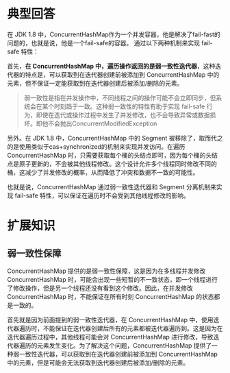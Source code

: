 # 典型回答


在 JDK 1.8 中，ConcurrentHashMap作为一个并发容器，他是解决了fail-fast的问题的，也就是说，他是一个fail-safe的容器。 通过以下两种机制来实现 fail-safe 特性：



首先，**在 ConcurrentHashMap 中，遍历操作返回的是弱一致性迭代器**，这种迭代器的特点是，可以获取到在迭代器创建前被添加到 ConcurrentHashMap 中的元素，但不保证一定能获取到在迭代器创建后被添加/删除的元素。



> 弱一致性是指在并发操作中，不同线程之间的操作可能不会立即同步，但系统会在某个时刻趋于一致。这种弱一致性的特性有助于实现 fail-safe 行为，即使在迭代或操作过程中发生了并发修改，也不会导致异常或数据损坏。即他不会抛出ConcurrentModifiedException
>



另外。在 JDK 1.8 中，ConcurrentHashMap 中的 Segment 被移除了，取而代之的是使用类似于cas+synchronized的机制来实现并发访问。在遍历 ConcurrentHashMap 时，只需要获取每个桶的头结点即可，因为每个桶的头结点是原子更新的，不会被其他线程修改。这个设计允许多个线程同时修改不同的桶，这减少了并发修改的概率，从而降低了冲突和数据不一致的可能性。



也就是说，ConcurrentHashMap 通过弱一致性迭代器和 Segment 分离机制来实现 fail-safe 特性，可以保证在遍历时不会受到其他线程修改的影响。



# 扩展知识


## <font style="color:rgb(38, 38, 38);">弱一致性保障</font>


ConcurrentHashMap 提供的是弱一致性保障，这是因为在多线程并发修改 ConcurrentHashMap 时，可能会出现一些短暂的不一致状态，即一个线程进行了修改操作，但是另一个线程还没有看到这个修改。因此，在并发修改 ConcurrentHashMap 时，不能保证在所有时刻 ConcurrentHashMap 的状态都是一致的。



首先就是因为前面提到的弱一致性迭代器，在 ConcurrentHashMap 中，使用迭代器遍历时，不能保证在迭代器创建后所有的元素都被迭代器遍历到。这是因为在迭代器遍历过程中，其他线程可能会对 ConcurrentHashMap 进行修改，导致迭代器遍历的元素发生变化。为了解决这个问题，ConcurrentHashMap 提供了一种弱一致性迭代器，可以获取到在迭代器创建前被添加到 ConcurrentHashMap 中的元素，但是可能会无法获取到迭代器创建后被添加/删除的元素。

